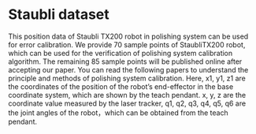 # Staubli dataset
This position data of  Staubli TX200 robot in polishing system can be used for error calibration.
We provide 70 sample points of StaubliTX200 robot, which can be used for the verification of  polishing system calibration algorithm. 
The remaining 85 sample points will be published online after accepting our paper. 
You can read the following papers to understand the principle and methods of polishing system calibration. 
Here, x1, y1, z1 are the coordinates of the position of the robot’s end-effector in the base coordinate system, which are shown by the teach pendant.
x, y, z are the coordinate value measured by the laser tracker, 
q1, q2, q3, q4, q5, q6 are the joint angles of the robot，which can be obtained from the teach pendant.  
